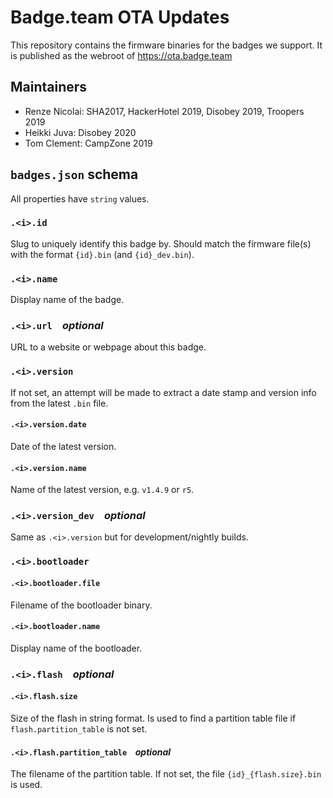 # Badge.team OTA Updates
This repository contains the firmware binaries for the badges we support.
It is published as the webroot of https://ota.badge.team

## Maintainers
 - Renze Nicolai: SHA2017, HackerHotel 2019, Disobey 2019, Troopers 2019
 - Heikki Juva: Disobey 2020
 - Tom Clement: CampZone 2019


## `badges.json` schema
All properties have `string` values.

### `.<i>.id`
Slug to uniquely identify this badge by. Should match the firmware file(s) with the format `{id}.bin` (and `{id}_dev.bin`).

### `.<i>.name`
Display name of the badge.

### `.<i>.url` &ensp; *optional*
URL to a website or webpage about this badge.

### `.<i>.version`
If not set, an attempt will be made to extract a date stamp and version info from the latest `.bin` file.

#### `.<i>.version.date`
Date of the latest version.

#### `.<i>.version.name`
Name of the latest version, e.g. `v1.4.9` or `r5`.

### `.<i>.version_dev` &ensp; *optional*
Same as `.<i>.version` but for development/nightly builds.

### `.<i>.bootloader`

#### `.<i>.bootloader.file`
Filename of the bootloader binary.

#### `.<i>.bootloader.name`
Display name of the bootloader.

### `.<i>.flash` &ensp; *optional*

#### `.<i>.flash.size`
Size of the flash in string format. Is used to find a partition table file if `flash.partition_table` is not set.

#### `.<i>.flash.partition_table` &ensp; *optional*
The filename of the partition table. If not set, the file `{id}_{flash.size}.bin` is used.
